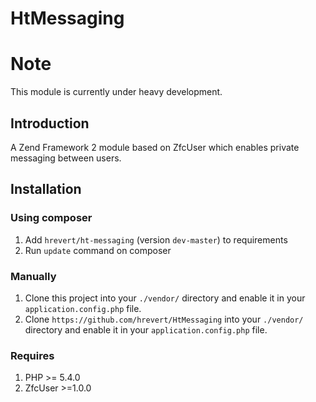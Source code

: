 HtMessaging
===========

# Note
This module is currently under heavy development.

## Introduction

A Zend Framework 2 module based on ZfcUser which enables private messaging between users.

## Installation

### Using composer

1. Add `hrevert/ht-messaging` (version `dev-master`) to requirements
2. Run `update` command on composer

### Manually

1. Clone this project into your `./vendor/` directory and enable it in your
   `application.config.php` file.
2. Clone `https://github.com/hrevert/HtMessaging` into your `./vendor/` directory and enable it in your
   `application.config.php` file.

### Requires

1. PHP >= 5.4.0
2. ZfcUser >=1.0.0